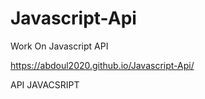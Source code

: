 # Javascript-Api
Work On Javascript API

https://abdoul2020.github.io/Javascript-Api/

API JAVACSRIPT
